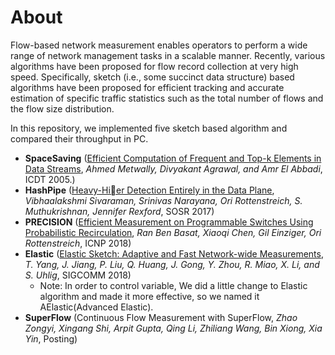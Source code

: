 # About
Flow-based network measurement enables operators to perform a wide range of network management tasks in a scalable manner. Recently, various algorithms have been proposed for flow record collection at very high speed. Specifically, sketch (i.e., some succinct data structure) based algorithms have been proposed for efficient tracking and accurate estimation of specific traffic statistics such as the total number of flows and the flow size distribution.

In this repository, we implemented five sketch based algorithm and compared their throughput in PC.
* **SpaceSaving** ([Efficient Computation of Frequent and Top-k
Elements in Data Streams](http://www.cse.ust.hk/~raywong/comp5331/References/EfficientComputationOfFrequentAndTop-kElementsInDataStreams.pdf),  *Ahmed Metwally, Divyakant Agrawal, and Amr El Abbadi*, ICDT 2005.)
* **HashPipe** ([Heavy-Hier Detection Entirely in the Data Plane](https://www.cs.princeton.edu/~jrex/papers/hashpipe17.pdf), *Vibhaalakshmi Sivaraman, Srinivas Narayana, Ori Rottenstreich, S. Muthukrishnan, Jennifer Rexford*, SOSR 2017)
* **PRECISION** ([Efficient Measurement on Programmable Switches Using Probabilistic Recirculation](https://ieeexplore.ieee.org/document/8526835), *Ran Ben Basat, Xiaoqi Chen, Gil Einziger, Ori Rottenstreich*, ICNP 2018)
* **Elastic** ([Elastic Sketch: Adaptive and Fast Network-wide Measurements](https://conferences.sigcomm.org/events/apnet2018/papers/elastic_sketch.pdf), *T. Yang, J. Jiang, P. Liu, Q. Huang, J. Gong, Y. Zhou, R. Miao, X. Li, and S. Uhlig*, SIGCOMM 2018)
  * Note: In order to control variable, We did a little change to Elastic algorithm and made it more effective, so we named it AElastic(Advanced Elastic).
* **SuperFlow** (Continuous Flow Measurement with SuperFlow, *Zhao Zongyi, Xingang Shi, Arpit Gupta, Qing Li, Zhiliang Wang, Bin Xiong, Xia Yin*, Posting)